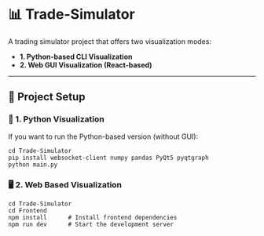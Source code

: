 # 📊 Trade-Simulator

A trading simulator project that offers two visualization modes:
- **1. Python-based CLI Visualization**
- **2. Web GUI Visualization (React-based)**

---

## 🔧 Project Setup

### 🐍 1. Python  Visualization

If you want to run the Python-based version (without GUI):

```
cd Trade-Simulator
pip install websocket-client numpy pandas PyQt5 pyqtgraph
python main.py
```


### 🖥️ 2. Web Based Visualization
```
cd Trade-Simulator
cd Frontend
npm install      # Install frontend dependencies
npm run dev      # Start the development server
```

